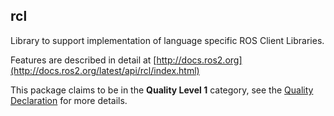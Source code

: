 ## rcl

Library to support implementation of language specific ROS Client Libraries.

Features are described in detail at [http://docs.ros2.org](http://docs.ros2.org/latest/api/rcl/index.html)

This package claims to be in the **Quality Level 1** category, see the [Quality Declaration](./QUALITY_DECLARATION.md) for more details.
